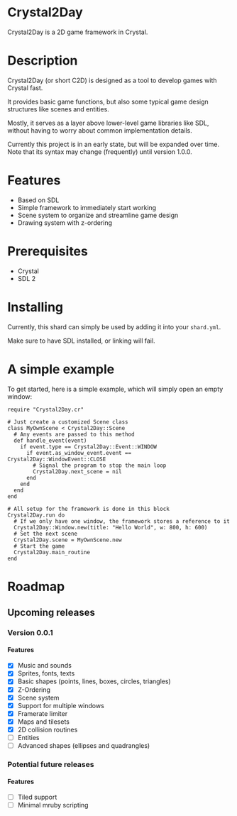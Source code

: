 # Crystal2Day

Crystal2Day is a 2D game framework in Crystal.

# Description

Crystal2Day (or short C2D) is designed as a tool to develop games with Crystal fast.

It provides basic game functions, but also some typical game design structures like
scenes and entities.

Mostly, it serves as a layer above lower-level game libraries like SDL, without
having to worry about common implementation details.

Currently this project is in an early state, but will be expanded over time.
Note that its syntax may change (frequently) until version 1.0.0.

# Features

* Based on SDL
* Simple framework to immediately start working
* Scene system to organize and streamline game design
* Drawing system with z-ordering

# Prerequisites

* Crystal
* SDL 2

# Installing

Currently, this shard can simply be used by adding it into your `shard.yml`.

Make sure to have SDL installed, or linking will fail.

# A simple example

To get started, here is a simple example, which will simply open an empty window:

```crystal
require "Crystal2Day.cr"

# Just create a customized Scene class
class MyOwnScene < Crystal2Day::Scene
  # Any events are passed to this method
  def handle_event(event)
    if event.type == Crystal2Day::Event::WINDOW
      if event.as_window_event.event == Crystal2Day::WindowEvent::CLOSE
        # Signal the program to stop the main loop
        Crystal2Day.next_scene = nil
      end
    end
  end
end

# All setup for the framework is done in this block
Crystal2Day.run do
  # If we only have one window, the framework stores a reference to it
  Crystal2Day::Window.new(title: "Hello World", w: 800, h: 600)
  # Set the next scene
  Crystal2Day.scene = MyOwnScene.new
  # Start the game
  Crystal2Day.main_routine
end
```

# Roadmap

## Upcoming releases

### Version 0.0.1

#### Features

* [X] Music and sounds
* [X] Sprites, fonts, texts
* [X] Basic shapes (points, lines, boxes, circles, triangles)
* [X] Z-Ordering
* [X] Scene system
* [X] Support for multiple windows
* [X] Framerate limiter
* [X] Maps and tilesets
* [X] 2D collision routines
* [ ] Entities
* [ ] Advanced shapes (ellipses and quadrangles)

### Potential future releases

#### Features

* [ ] Tiled support
* [ ] Minimal mruby scripting

